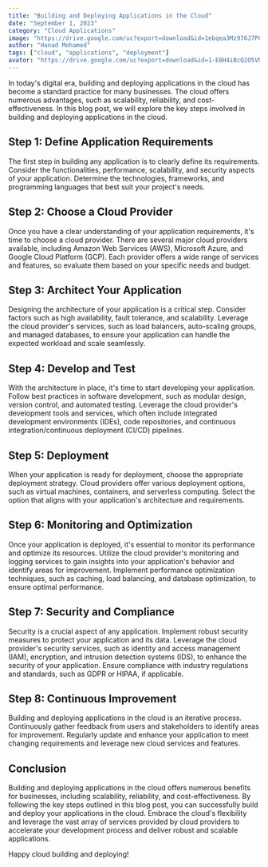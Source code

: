 ```yaml
---
title: "Building and Deploying Applications in the Cloud"
date: "September 1, 2023"
category: "Cloud Applications"
image: "https://drive.google.com/uc?export=download&id=1ebqea3Mz976J7PQZaYtRGRvdyYbrlGiK"
author: "Hanad Mohamed"
tags: ["cloud", "applications", "deployment"]
avator: "https://drive.google.com/uc?export=download&id=1-EBH4iBcQ2O5VNKqdRCUR0crn15NiamD"
---
```


In today's digital era, building and deploying applications in the cloud has become a standard practice for many businesses. The cloud offers numerous advantages, such as scalability, reliability, and cost-effectiveness. In this blog post, we will explore the key steps involved in building and deploying applications in the cloud.

## Step 1: Define Application Requirements

The first step in building any application is to clearly define its requirements. Consider the functionalities, performance, scalability, and security aspects of your application. Determine the technologies, frameworks, and programming languages that best suit your project's needs.

## Step 2: Choose a Cloud Provider

Once you have a clear understanding of your application requirements, it's time to choose a cloud provider. There are several major cloud providers available, including Amazon Web Services (AWS), Microsoft Azure, and Google Cloud Platform (GCP). Each provider offers a wide range of services and features, so evaluate them based on your specific needs and budget.

## Step 3: Architect Your Application

Designing the architecture of your application is a critical step. Consider factors such as high availability, fault tolerance, and scalability. Leverage the cloud provider's services, such as load balancers, auto-scaling groups, and managed databases, to ensure your application can handle the expected workload and scale seamlessly.

## Step 4: Develop and Test

With the architecture in place, it's time to start developing your application. Follow best practices in software development, such as modular design, version control, and automated testing. Leverage the cloud provider's development tools and services, which often include integrated development environments (IDEs), code repositories, and continuous integration/continuous deployment (CI/CD) pipelines.

## Step 5: Deployment

When your application is ready for deployment, choose the appropriate deployment strategy. Cloud providers offer various deployment options, such as virtual machines, containers, and serverless computing. Select the option that aligns with your application's architecture and requirements.

## Step 6: Monitoring and Optimization

Once your application is deployed, it's essential to monitor its performance and optimize its resources. Utilize the cloud provider's monitoring and logging services to gain insights into your application's behavior and identify areas for improvement. Implement performance optimization techniques, such as caching, load balancing, and database optimization, to ensure optimal performance.

## Step 7: Security and Compliance

Security is a crucial aspect of any application. Implement robust security measures to protect your application and its data. Leverage the cloud provider's security services, such as identity and access management (IAM), encryption, and intrusion detection systems (IDS), to enhance the security of your application. Ensure compliance with industry regulations and standards, such as GDPR or HIPAA, if applicable.

## Step 8: Continuous Improvement

Building and deploying applications in the cloud is an iterative process. Continuously gather feedback from users and stakeholders to identify areas for improvement. Regularly update and enhance your application to meet changing requirements and leverage new cloud services and features.

## Conclusion

Building and deploying applications in the cloud offers numerous benefits for businesses, including scalability, reliability, and cost-effectiveness. By following the key steps outlined in this blog post, you can successfully build and deploy your applications in the cloud. Embrace the cloud's flexibility and leverage the vast array of services provided by cloud providers to accelerate your development process and deliver robust and scalable applications.

Happy cloud building and deploying!
